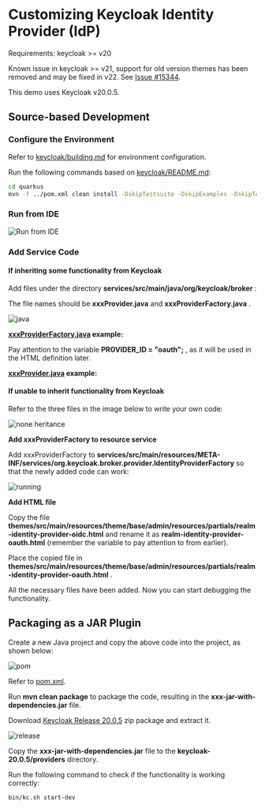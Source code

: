 # Customizing Keycloak Identity Provider (IdP)

Requirements: keycloak >= v20

Known issue in keycloak >= v21, support for old version themes has been removed and
may be fixed in v22. See [Issue #15344](https://github.com/keycloak/keycloak/issues/15344).

This demo uses Keycloak v20.0.5.

## Source-based Development

### Configure the Environment

Refer to [keycloak/building.md](https://github.com/keycloak/keycloak/blob/main/docs/building.md)
for environment configuration.

Run the following commands based on [keycloak/README.md](https://github.com/keycloak/keycloak/blob/main/quarkus/README.md):

```sh
cd quarkus
mvn -f ../pom.xml clean install -DskipTestsuite -DskipExamples -DskipTests
```

### Run from IDE

![Run from IDE](./images/idp01.png)

### Add Service Code

#### If inheriting some functionality from Keycloak

Add files under the directory __services/src/main/java/org/keycloak/broker__ :

The file names should be __xxxProvider.java__ and __xxxProviderFactory.java__ .

![java](./images/idp02.png)

**[xxxProviderFactory.java](./examples/xxxProviderFactory.java) example:**

Pay attention to the variable __PROVIDER_ID = "oauth";__ , as it will be used in the HTML definition later.

**[xxxProvider.java](./examples/xxxProvider.java) example:**

#### If unable to inherit functionality from Keycloak

Refer to the three files in the image below to write your own code:

![none heritance](./images/idp03.png)

**Add xxxProviderFactory to resource service**

Add xxxProviderFactory to __services/src/main/resources/META-INF/services/org.keycloak.broker.provider.IdentityProviderFactory__ so that the newly added code can work:

![running](./images/idp04.png)

**Add HTML file**

Copy the file __themes/src/main/resources/theme/base/admin/resources/partials/realm-identity-provider-oidc.html__ 
and rename it as __realm-identity-provider-oauth.html__ (remember the variable to pay attention to from earlier).

Place the copied file in __themes/src/main/resources/theme/base/admin/resources/partials/realm-identity-provider-oauth.html__ .

All the necessary files have been added. Now you can start debugging the functionality.

## Packaging as a JAR Plugin

Create a new Java project and copy the above code into the project, as shown below:

![pom](./images/idp04.png)

Refer to [pom.xml](./examples/pom.xml).

Run __mvn clean package__ to package the code, resulting in the __xxx-jar-with-dependencies.jar__ file.

Download [Keycloak Release 20.0.5](https://github.com/keycloak/keycloak/releases/tag/20.0.5) zip package and extract it.

![release](./images/idp05.png)

Copy the __xxx-jar-with-dependencies.jar__ file to the __keycloak-20.0.5/providers__ directory.

Run the following command to check if the functionality is working correctly:

```sh
bin/kc.sh start-dev
```
